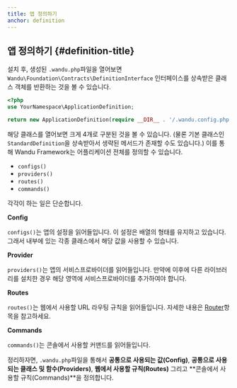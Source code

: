 ```yaml
---
title: 앱 정의하기
anchor: definition
---
```


## 앱 정의하기 {#definition-title}

설치 후, 생성된 `.wandu.php`파일을 열어보면 `Wandu\Foundation\Contracts\DefinitionInterface` 인터페이스를 상속받은
클래스 객체를 반환하는 것을 볼 수 있습니다.

```php
<?php
use YourNamespace\ApplicationDefinition;

return new ApplicationDefinition(require __DIR__ . '/.wandu.config.php');
```

해당 클래스를 열어보면 크게 4개로 구분된 것을 볼 수 있습니다. (물론 기본 클래스인 `StandardDefinition`을 상속받아서
생략된 메서드가 존재할 수도 있습니다.) 이를 통해 Wandu Framework는 어플리케이션 전체를 정의할 수 있습니다.

 - `configs()`
 - `providers()`
 - `routes()`
 - `commands()`

각각이 하는 일은 단순합니다.

**Config**

`configs()`는 앱의 설정을 읽어들입니다. 이 설정은 배열의 형태를 유지하고 있습니다. 그래서 내부에 있는 각종 클래스에서
해당 값을 사용할 수 있습니다. <!-- @todo 자세한 내용은 Config 항목을 참고하세요. -->

**Provider**

`providers()`는 앱의 서비스프로바이더를 읽어들입니다. 만약에 이후에 다른 라이브러리를 설치한 경우 해당 영역에
서비스프로바이더를 추가하여야 합니다. <!-- @todo 자세한 내용은 Container/ServiceProvider 항목을 참고하세요. -->

**Routes**

`routes()`는 웹에서 사용할 URL 라우팅 규칙을 읽어들입니다. 자세한 내용은 [Router](/#router)항목을 참고하세요.

**Commands**

`commands()`는 콘솔에서 사용할 커맨드를 읽어들입니다. <!-- @todo 자세한 내용은 Command 항목을 참고하세요. -->

정리하자면, `.wandu.php`파일을 통해서 **공통으로 사용되는 값(Config)**, **공통으로 사용되는 클래스 및 함수(Providers)**,
**웹에서 사용할 규칙(Routes)** 그리고 **콘솔에서 사용할 규칙(Commands)**을 정의합니다.
